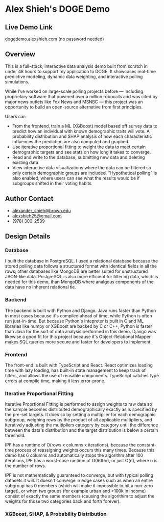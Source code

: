 # Alex Shieh's DOGE Demo

## Live Demo Link

[dogedemo.alexshieh.com](https://dogedemo.alexshieh.com) (no password needed)

## Overview

This is a full-stack, interactive data analysis demo built from scratch in under 48 hours to support my application to DOGE. It showcases real-time predictive modeling, dynamic data weighting, and interactive polling simulations.

While I’ve worked on large-scale polling projects before — including proprietary software that powered over a million robocalls and was cited by major news outlets like Fox News and MSNBC — this project was an opportunity to build an open-source alternative from first principles.

Users can

- From the frontend, train a ML (XGBoost) model based off survey data to predict how an individual with known demographic traits will vote. A probability distribution and SHAP analysis of how each characteristic influences the prediction are also computed and graphed.
- Use iterative proportional fitting to weight the data to meet certain demographic targets and see stats on how long it takes to converge.
- Read and write to the database, submitting new data and deleting existing data.
- View interactive data visualizations where the data can be filtered so only certain demographic groups are included. "Hypothetical polling" is also enabled, where users can see what the results would be if subgroups shifted in their voting habits.

## Author Contact

- [alexander_shieh@brown.edu](mailto:alexander_shieh@brown.edu)
- [alexshieh25@gmail.com](mailto:alexshieh25@gmail.com)
- (978) 300-2539

## Design Details

### Database

I built the database in PostgreSQL. I used a relational database because the stored polling data follows a structured format with identical fields in all the rows; other databases like MongoDB are better suited for unstructured JSON-like data. PostgreSQL is also more efficient for filtering data, which is needed for this demo, than MongoDB where analgous components of the data have no inherent relational tie.

### Backend

The backend is built with Python and Django. Java runs faster than Python in most cases because it's compiled ahead of time, while Python is often run just-in-time. But because Python's intepreter is built in C and ML libraries like numpy or XGBoost are backed by C or C++, Python is faster than Java for the sort of data analysis performed in this demo. Django was likewise a good fit for this project because it's Object-Relational Mapper makes SQL queries more secure and faster for developers to implement.

### Frontend

The front-end is built with TypeScript and React. React optimizes loading time with lazy loading, has built-in state management to keep track of filters, and allows the use of reusable components. TypeScript catches type errors at compile time, making it less error-prone.

### Iterative Proportional Fitting

Iterative Proprtional Fitting is performed to assign weights to raw data so the sample becomes distributed demographically exactly as is specified by the pre-set targets. It does so by setting a multiplier for each demographic subgroup, weighing rows by the product of all applicable multipliers, and iteratively adjusting the multipliers category by category until the difference between the data's distribution and the target distribution is below a certain threshold.

IPF has a runtime of O(rows x columns x iterations), because the constant-time process of reassigning weights occurs this many times. Because this demo has 6 columns and automatically stops the algorithm after 100 iterations, IPF has a worst-case runtime of O(600n), or just O(n), where n is the number of rows.

IPF is not mathematically guaranteed to converge, but with typical polling datasets it will. It doesn't converge in edge cases such as when an entire subgroup has 0 members (which will make it impossible to hit a non-zero target), or when two groups (for example urban and >100k in income) consist of exactly the same members (causing the algorithim to adjust the weights for those two categories back and forth forever).

### XGBoost, SHAP, & Probability Distribution
